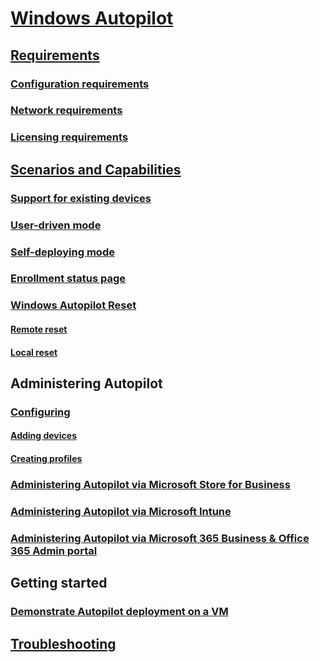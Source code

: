 # [Windows Autopilot](windows-autopilot.md)
## [Requirements](windows-autopilot-requirements.md)
### [Configuration requirements](windows-autopilot-requirements-configuration.md)
### [Network requirements](windows-autopilot-requirements-network.md)
### [Licensing requirements](windows-autopilot-requirements-licensing.md)
## [Scenarios and Capabilities](windows-autopilot-scenarios.md)
### [Support for existing devices](existing-devices.md)
### [User-driven mode](user-driven.md)
### [Self-deploying mode](self-deploying.md)
### [Enrollment status page](enrollment-status.md)
### [Windows Autopilot Reset](windows-autopilot-reset.md)
#### [Remote reset](windows-autopilot-reset-remote.md)
#### [Local reset](windows-autopilot-reset-local.md)
## Administering Autopilot
### [Configuring](configure-autopilot.md)
#### [Adding devices](add-devices.md)
#### [Creating profiles](profiles.md)
### [Administering Autopilot via Microsoft Store for Business](https://docs.microsoft.com/microsoft-store/add-profile-to-devices#manage-autopilot-deployment-profiles)
### [Administering Autopilot via Microsoft Intune](https://docs.microsoft.com/intune/enrollment-autopilot)
### [Administering Autopilot via Microsoft 365 Business & Office 365 Admin portal](https://support.office.com/article/Create-and-edit-Autopilot-profiles-5cf7139e-cfa1-4765-8aad-001af1c74faa)
## Getting started
### [Demonstrate Autopilot deployment on a VM](demonstrate-deployment-on-vm.md)
## [Troubleshooting](troubleshooting.md)
